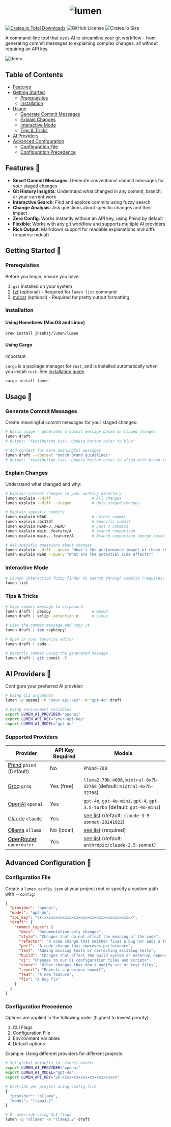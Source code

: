# <p align="center"><img src="https://github.com/user-attachments/assets/896f9239-134a-4428-9bb5-50ea59cdb5c3" alt="lumen" /></p>

[![Crates.io Total Downloads](https://img.shields.io/crates/d/lumen?label=downloads%20%40crates.io)](https://crates.io/crates/lumen)
![GitHub License](https://img.shields.io/github/license/jnsahaj/lumen)
![Crates.io Size](https://img.shields.io/crates/size/lumen)

A command-line tool that uses AI to streamline your git workflow - from generating commit messages to explaining complex changes, all without requiring an API key.

![demo](https://github.com/user-attachments/assets/0d029bdb-3b11-4b5c-bed6-f5a91d8529f2)

## Table of Contents
- [Features](#features-)
- [Getting Started](#getting-started-)
  - [Prerequisites](#prerequisites)
  - [Installation](#installation)
- [Usage](#usage-)
  - [Generate Commit Messages](#generate-commit-messages)
  - [Explain Changes](#explain-changes)
  - [Interactive Mode](#interactive-mode)
  - [Tips & Tricks](#tips--tricks)
- [AI Providers](#ai-providers-)
- [Advanced Configuration](#advanced-configuration-)
  - [Configuration File](#configuration-file)
  - [Configuration Precedence](#configuration-precedence)

## Features 🔅

- **Smart Commit Messages**: Generate conventional commit messages for your staged changes
- **Git History Insights**: Understand what changed in any commit, branch, or your current work
- **Interactive Search**: Find and explore commits using fuzzy search
- **Change Analysis**: Ask questions about specific changes and their impact
- **Zero Config**: Works instantly without an API key, using Phind by default
- **Flexible**: Works with any git workflow and supports multiple AI providers
- **Rich Output**: Markdown support for readable explanations and diffs (requires: mdcat)

## Getting Started 🔅

### Prerequisites
Before you begin, ensure you have:
1. `git` installed on your system
2. [fzf](https://github.com/junegunn/fzf) (optional) - Required for `lumen list` command
3. [mdcat](https://github.com/swsnr/mdcat) (optional) - Required for pretty output formatting

### Installation

#### Using Homebrew (MacOS and Linux)
```bash
brew install jnsahaj/lumen/lumen
```

#### Using Cargo
> [!IMPORTANT]
> `cargo` is a package manager for `rust`,
> and is installed automatically when you install `rust`.
> See [installation guide](https://doc.rust-lang.org/cargo/getting-started/installation.html)
```bash
cargo install lumen
```

## Usage 🔅

### Generate Commit Messages

Create meaningful commit messages for your staged changes:

```bash
# Basic usage - generates a commit message based on staged changes
lumen draft
# Output: "feat(button.tsx): Update button color to blue"

# Add context for more meaningful messages
lumen draft --context "match brand guidelines"
# Output: "feat(button.tsx): Update button color to align with brand identity guidelines"
```

### Explain Changes

Understand what changed and why:

```bash
# Explain current changes in your working directory
lumen explain --diff                  # All changes
lumen explain --diff --staged         # Only staged changes

# Explain specific commits
lumen explain HEAD                    # Latest commit
lumen explain abc123f                 # Specific commit
lumen explain HEAD~3..HEAD            # Last 3 commits
lumen explain main..feature/A         # Branch comparison
lumen explain main...feature/A        # Branch comparison (merge base)

# Ask specific questions about changes
lumen explain --diff --query "What's the performance impact of these changes?"
lumen explain HEAD --query "What are the potential side effects?"
```

### Interactive Mode
```bash
# Launch interactive fuzzy finder to search through commits (requires: fzf)
lumen list
```

### Tips & Tricks

```bash
# Copy commit message to clipboard
lumen draft | pbcopy                  # macOS
lumen draft | xclip -selection c      # Linux

# View the commit message and copy it
lumen draft | tee >(pbcopy)

# Open in your favorite editor
lumen draft | code -      

# Directly commit using the generated message
lumen draft | git commit -F -           
```

## AI Providers 🔅

Configure your preferred AI provider:

```bash
# Using CLI arguments
lumen -p openai -k "your-api-key" -m "gpt-4o" draft

# Using environment variables
export LUMEN_AI_PROVIDER="openai"
export LUMEN_API_KEY="your-api-key"
export LUMEN_AI_MODEL="gpt-4o"
```

### Supported Providers

| Provider | API Key Required | Models |
|----------|-----------------|---------|
| [Phind](https://www.phind.com/agent) `phind` (Default) | No | `Phind-70B` |
| [Groq](https://groq.com/) `groq` | Yes (free) | `llama2-70b-4096`, `mixtral-8x7b-32768` (default: `mixtral-8x7b-32768`) |
| [OpenAI](https://platform.openai.com/docs/guides/text-generation/chat-completions-api) `openai` | Yes | `gpt-4o`, `gpt-4o-mini`, `gpt-4`, `gpt-3.5-turbo` (default: `gpt-4o-mini`) |
| [Claude](https://claude.ai/new) `claude` | Yes | [see list](https://docs.anthropic.com/en/docs/about-claude/models#model-names) (default: `claude-3-5-sonnet-20241022`) |
| [Ollama](https://github.com/ollama/ollama) `ollama` | No (local) | [see list](https://github.com/ollama/ollama/blob/main/docs/api.md#model-names) (required) |
| [OpenRouter](https://openrouter.ai/) `openrouter` | Yes | [see list](https://openrouter.ai/models) (default: `anthropic/claude-3.5-sonnet`) |

## Advanced Configuration 🔅

### Configuration File
Create a `lumen.config.json` at your project root or specify a custom path with `--config`:

```json
{
  "provider": "openai",
  "model": "gpt-4o",
  "api_key": "sk-xxxxxxxxxxxxxxxxxxxxxxxxxxxxxxxxxxxxxxx",
  "draft": {
    "commit_types": {
      "docs": "Documentation only changes",
      "style": "Changes that do not affect the meaning of the code",
      "refactor": "A code change that neither fixes a bug nor adds a feature",
      "perf": "A code change that improves performance",
      "test": "Adding missing tests or correcting existing tests",
      "build": "Changes that affect the build system or external dependencies",
      "ci": "Changes to our CI configuration files and scripts",
      "chore": "Other changes that don't modify src or test files",
      "revert": "Reverts a previous commit",
      "feat": "A new feature",
      "fix": "A bug fix"
    }
  }
}
```

### Configuration Precedence
Options are applied in the following order (highest to lowest priority):
1. CLI Flags
2. Configuration File
3. Environment Variables
4. Default options

Example: Using different providers for different projects:
```bash
# Set global defaults in .zshrc/.bashrc
export LUMEN_AI_PROVIDER="openai"
export LUMEN_AI_MODEL="gpt-4o"
export LUMEN_API_KEY="sk-xxxxxxxxxxxxxxxxxxxxxxxx"

# Override per project using config file
{
  "provider": "ollama",
  "model": "llama3.2"
}

# Or override using CLI flags
lumen -p "ollama" -m "llama3.2" draft
```
